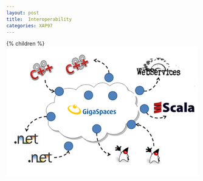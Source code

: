 ```yaml
---
layout: post
title:  Interoperability
categories: XAP97
---
```


{% children %}
![interop.png](/attachment_files/interop.png)
